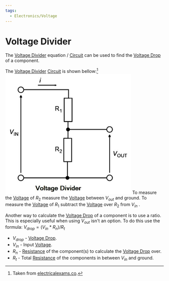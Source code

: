 ```yaml
---
tags:
  - Electronics/Voltage
---
```

# Voltage Divider
The [Voltage Divider](Voltage%20Divider.md) equation / [Circuit](../Circuits/Circuit.md) can be used to find the [Voltage Drop](Voltage%20Drop.md) of a component.

The [Voltage Divider](Voltage%20Divider.md) [Circuit](../Circuits/Circuit.md) is shown bellow:[^1]
![Voltage-Divider-Circuit](Voltage-Divider-Circuit.jpg)
To measure the [Voltage](Electronics/Voltage/Voltage.md) of $R_2$ measure the [Voltage](Electronics/Voltage/Voltage.md) between $V_{out}$ and ground.
To measure the [Voltage](Electronics/Voltage/Voltage.md) of $R_1$ subtract the [Voltage](Electronics/Voltage/Voltage.md) over $R_2$ from $V_{in}$ .

Another way to calculate the [Voltage Drop](Voltage%20Drop.md) of a component is to use a ratio. This is especially useful when using $V_{out}$ isn't an option. To do this use the formula:
$V_{drop} =  ({V_{in}} * R_n)/{R_t}$
- $V_{drop}$ - [Voltage Drop](Voltage%20Drop.md).
- $V_{in}$ - Input [Voltage](Electronics/Voltage/Voltage.md).
- $R_n$ - [Resistance](../Ohms%20law/Resistance.md) of the component(s) to calculate the [Voltage Drop](Voltage%20Drop.md) over.
- $R_t$ - Total [Resistance](../Ohms%20law/Resistance.md) of the components in between $V_{in}$ and ground.

[^1]: Taken from [electricalexams.co](https://www.electricalexams.co/voltage-divider/).